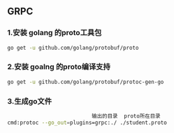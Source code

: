 ## GRPC
### 1.安装 golang 的proto工具包
```bash 
go get -u github.com/golang/protobuf/proto
```
### 2.安装 goalng 的proto编译支持
```bash 
go get -u github.com/golang/protobuf/protoc-gen-go 
```

### 3.生成go文件
```bash 
                           输出的目录  proto所在目录
cmd:protoc --go_out=plugins=grpc:./ ./student.proto
```